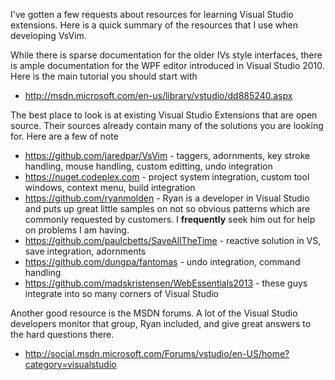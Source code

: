 I've gotten a few requests about resources for learning Visual Studio extensions.  Here is a quick summary of the resources that I use when developing VsVim.  

While there is sparse documentation for the older IVs style interfaces, there is ample documentation for the WPF editor introduced in Visual Studio 2010.  Here is the main tutorial you should start with 

- http://msdn.microsoft.com/en-us/library/vstudio/dd885240.aspx

The best place to look is at existing Visual Studio Extensions that are open source.  Their sources already contain many of the solutions you are looking for.  Here are a few of note

- https://github.com/jaredpar/VsVim - taggers, adornments, key stroke handling, mouse handling, custom editting, undo integration
- https://nuget.codeplex.com - project system integration, custom tool windows, context menu, build integration
- https://github.com/ryanmolden - Ryan is a developer in Visual Studio and puts up great little samples on not so obvious patterns which are commonly requested by customers.  I **frequently** seek him out for help on problems I am having.  
- https://github.com/paulcbetts/SaveAllTheTime - reactive solution in VS, save integration, adornments
- https://github.com/dungpa/fantomas - undo integration, command handling
- https://github.com/madskristensen/WebEssentials2013 - these guys integrate into so many corners of Visual Studio

Another good resource is the MSDN forums.  A lot of the Visual Studio developers monitor that group, Ryan included, and give great answers to the hard questions there.  

- http://social.msdn.microsoft.com/Forums/vstudio/en-US/home?category=visualstudio